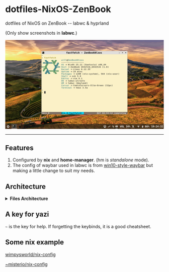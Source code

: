 # dotfiles-NixOS-ZenBook
dotfiles of NixOS on ZenBook -- labwc & hyprland 

(Only show screenshots in **labwc**.)

![](/screenshots/labwcfastfetch.png)

---

## Features

1. Configured by **nix** and **home-manager**. (hm is *standalone* mode).
2. The config of waybar used in labwc is from [win10-style-waybar](https://github.com/TheFrankyDoll/win10-style-waybar) but making a little change to suit my needs.

## Architecture

<details>
<summary><b>Files Architecture</b></summary>

- `~/.config`
    - `home-manager`
        - `bat.nix`
        - `dunst.nix`
        - `fastfetch.nix`
        - `home.nix` is for **gtk**, **cursor theme**, **font-config** and managing some dotfiles.
        - `imv.nix`
        - `newsboat.nix`
        - `swaylock.nix`
        - `tmux.nix`
        - `zathura.nix`
        - `zoxide.nix`
        - `zsh.nix`
            - `bottom`
                - `bottom.nix`
                - `bottom.toml`
            - `clapboard`
                - `config.toml`
            - `foot`
                - `foot.nix`
                - `labfoot.ini` -- used in **labwc**.
            - `fuzzel`
                - `scripts` -- shellscripts used by `fuzzel`.
                - `fuzzel.ini` -- config used by the `Nix button` on **waybar**.
                - `menufuzzel.ini` -- config used by **fuzzel launched by keybinding**.
            - `hypr`
                - `hypridle.nix`
                - `hyprland.nix`
                - `hyprlock.nix` -- not used.
                - `hyprlock.conf` -- used to config **hyprlock**.
            - `kanshi`
                - `config`
            - `labwc`
                - `autostart`
                - `environment`
                - `menu.xml`
                - `rc.xml`
                - `shutdown`
                - `themerc-override`
            - `waybar`
                - `waybar.nix`
                - `winconfig` -- used in **labwc**.
                - `winstyle.css` --used in **labwc**.
            - `yazi`
                - `yazi.nix`
                - `keymap.toml`
            - `mpv`
                - `script-opts`
                    - `quality-menu.conf`
                    - `thumbfast.conf`
                - `input.conf`
                - `mpv.conf`
    - Other programs which cannot be configured by home-manager. Like, `fbterm`, `swappy`, `tofi`, `vifm`. Or some programs that I haven't used home-manager to configure.
- `/etc/nixos`
    - `configuration.nix`
    - `bspwm.nix` 
    - `gnome.nix`
    - `flake.nix`
    - `flake.lock`
- `~/.vimrc`
- `~/.dwm`
    - `lowbatremind.sh`
    - `screenlight.sh`
    - `volume.sh`
- `~/shellscripts`
    - `musicDownloadTui.sh`
    - `reminder.sh`
    - `timer2.sh`
- `~/.local/share/fcitx5/rime/`
    - `opencc` is the folder for emoji.
    - `default.custom.yaml`
    - `terra_pinyin.custom.yaml`

</details>

## A key for yazi 
`~` is the key for help. If forgetting the keybinds, it is a good cheatsheet.
## Some nix example

[wimpysworld/nix-config](https://github.com/wimpysworld/nix-config)

[~misterio/nix-config](https://git.sr.ht/~misterio/nix-config)

